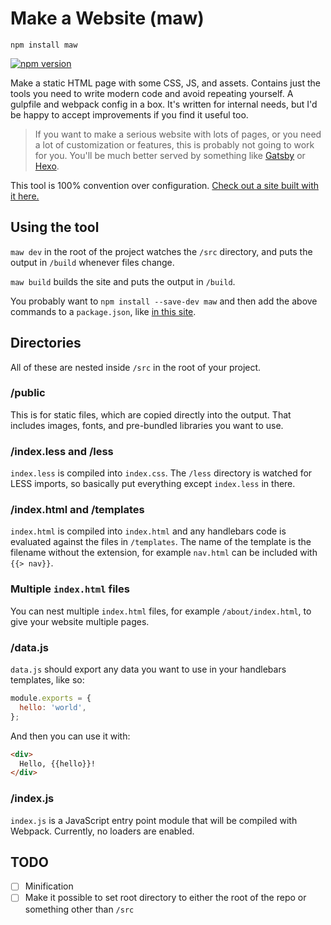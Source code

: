 # Make a Website (maw)

```
npm install maw
```

[![npm version](https://badge.fury.io/js/maw.svg)](https://badge.fury.io/js/maw)

Make a static HTML page with some CSS, JS, and assets. Contains just the tools you need to write modern code and avoid repeating yourself. A gulpfile and webpack config in a box. It's written for internal needs, but I'd be happy to accept improvements if you find it useful too.

> If you want to make a serious website with lots of pages, or you need a lot of customization or features, this is probably not going to work for you. You'll be much better served by something like [Gatsby](https://github.com/gatsbyjs/gatsby) or [Hexo](https://github.com/hexojs/hexo).

This tool is 100% convention over configuration. [Check out a site built with it here.](https://github.com/apollographql/dev.apollodata.com)

## Using the tool

`maw dev` in the root of the project watches the `/src` directory, and puts the output in `/build` whenever files change.

`maw build` builds the site and puts the output in `/build`.

You probably want to `npm install --save-dev maw` and then add the above commands to a `package.json`, like [in this site](https://github.com/apollographql/dev.apollodata.com/blob/master/package.json).

## Directories

All of these are nested inside `/src` in the root of your project.

### /public

This is for static files, which are copied directly into the output. That includes images, fonts, and pre-bundled libraries you want to use.

### /index.less and /less

`index.less` is compiled into `index.css`. The `/less` directory is watched for LESS imports, so basically put everything except `index.less` in there.

### /index.html and /templates

`index.html` is compiled into `index.html` and any handlebars code is evaluated against the files in `/templates`. The name of the template is the filename without the extension, for example `nav.html` can be included with `{{> nav}}`.

### Multiple `index.html` files

You can nest multiple `index.html` files, for example `/about/index.html`, to give your website multiple pages.

### /data.js

`data.js` should export any data you want to use in your handlebars templates, like so:

```js
module.exports = {
  hello: 'world',
};
```

And then you can use it with:

```html
<div>
  Hello, {{hello}}!
</div>
```

### /index.js

`index.js` is a JavaScript entry point module that will be compiled with Webpack. Currently, no loaders are enabled.

## TODO

- [ ] Minification
- [ ] Make it possible to set root directory to either the root of the repo or something other than `/src`

